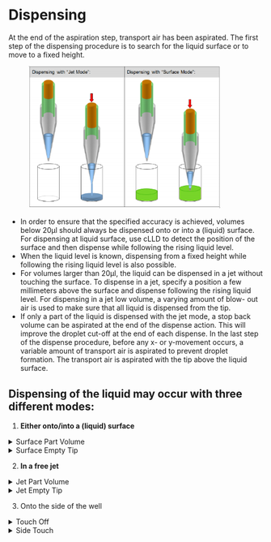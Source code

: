 # Dispensing

At the end of the aspiration step, transport air has been aspirated. The first step of the dispensing procedure is to search for the liquid surface or to move to a fixed height.

<figure><img src="../../../../../.gitbook/assets/Image_1363.png" alt="" width="379"><figcaption></figcaption></figure>

* In order to ensure that the specified accuracy is achieved, volumes below 20µl should always be dispensed onto or into a (liquid) surface. For dispensing at liquid surface, use cLLD to detect the position of the surface and then dispense while following the rising liquid level.
* When the liquid level is known, dispensing from a fixed height while following the rising liquid level is also possible.
* For volumes larger than 20µl, the liquid can be dispensed in a jet without touching the surface. To dispense in a jet, specify a position a few millimeters above the surface and dispense following the rising liquid level. For dispensing in a jet low volume, a varying amount of blow- out air is used to make sure that all liquid is dispensed from the tip.
* If only a part of the liquid is dispensed with the jet mode, a stop back volume can be aspirated at the end of the dispense action. This will improve the droplet cut-off at the end of each dispense. In the last step of the dispense procedure, before any x- or y-movement occurs, a variable amount of transport air is aspirated to prevent droplet formation. The transport air is aspirated with the tip above the liquid surface.

## Dispensing of the liquid may occur with three different modes:

1. **Either onto/into a (liquid) surface**

<details>

<summary>Surface Part Volume</summary>

The “Surface Part Volume” Dispensing Mode works as follows:

<img src="../../../../../.gitbook/assets/image (1) (1).png" alt="" data-size="original">

1. When the target well is reached, the pipetting channel starts searching for the liquid surface (cLLD).
2. At an immersion depth of 2 mm (default setting), transport air and liquid (part volume) are dispensed.
3. The pipetting channel moves with swap speed to a distance of 5mm (default retract distance) above liquid level.
4. Aspiration of the transport air.

</details>

<details>

<summary>Surface Empty Tip</summary>

The “Surface Empty Tip” Dispensing Mode works as follows:

<img src="../../../../../.gitbook/assets/image (4) (1).png" alt="" data-size="original">

1. When the target well is reached, the pipetting channel starts searching for the liquid surface (cLLD).
2. At an immersion depth of 2 mm (default setting), transport air and liquid are dispensed while the pipetting channel is moving up in z-direction (following the liquid level).
3. The complete liquid and blow out volume is dispensed: empty tip.
4. The pipetting channel out of the liquid using swap speed, then the aspiration of transport air follows.

</details>

2. **In a free jet**

<details>

<summary>Jet Part Volume</summary>

The “Jet Part Volume” Dispensing Mode works as follows:

<img src="../../../../../.gitbook/assets/image (2) (1).png" alt="" data-size="original">

1. When the target well is reached, the pipetting channel starts to move to the fixed height (dispensing height).
2. At the dispensing height the transport air and liquid (part volume) are dispensed while the pipetting channel is moving up in z-direction (following the liquid level).
3. The pipetting channel moves up.
4. Aspiration of the transport air.

</details>

<details>

<summary>Jet Empty Tip</summary>

The “Jet Empty Tip” Dispensing Mode works as follows:

<img src="../../../../../.gitbook/assets/image (3) (1).png" alt="" data-size="original">

1. When the empty target well is reached, the pipetting channel moves to a fixed height (e.g. 2 mm above the bottom of the well).
2. Transport air and liquid are dispensed while the pipetting channel is moving up in z-direction (following the liquid level).
3. The blow out volume is dispensed: empty tip.
4. The pipetting channel moves up, and then the aspiration of transport air follows.

</details>

3. Onto the side of the well

<details>

<summary>Touch Off</summary>

The “Touch off” Function is used if very small amounts of liquid shall be aspirated or dispensed into a manually placed labware or labware with great tolerances. The “Touch off” Function will move to a certain height over the well bottom and smoothly move downwards. As soon as the tip hits the bottom of the container, the motor current of the z-drive increases. This change will be detected and the z-move stops. From that position, the pipetting channels moves back up the specified distance “Dispense position above touch” and starts dispensing.

![image](../../../../../.gitbook/assets/Image\_1368.jpg)\


</details>

<details>

<summary>Side Touch</summary>

For a small amount of liquid, there is the possibility of dispensing liquid to the side of the well with the “Side touch” Mode (available in the Single Steps / Easy Steps).

![image](../../../../../.gitbook/assets/Image\_1369.jpg)



The “Side touch” Mode will move the tip to a specified height in the center of the container, and then moves right (always right). At this position, the dispensing of the liquid starts.

The values for “Touch off height” and “Right” move have to be defined in the container data in the Labware Editor.

![image](../../../../../.gitbook/assets/Image\_1370.jpg)

</details>

